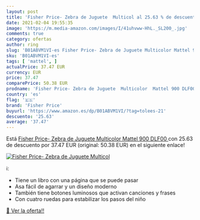 ```yaml
---
layout: post
title: 'Fisher Price- Zebra de Juguete  Multicol al 25.63 % de descuento'
date: 2021-02-04 19:55:35
image: 'https://m.media-amazon.com/images/I/41uhvww-HhL._SL200_.jpg'
comments: true
category: ofertas
author: ring
slug: 'B01ABVM1VI-es Fisher Price- Zebra de Juguete Multicolor Mattel 900 DLF00'
sku: 'B01ABVM1VI-es'
tags: [ 'mattel', ]
actualPrice: 37.47 EUR
currency: EUR
price: 37.47
comparePrice: 50.38 EUR
prodname: 'Fisher Price- Zebra de Juguete  Multicolor  Mattel 900 DLF00 '
country: 'es'
flag: '🇪🇸'
brand: 'Fisher Price'
buyurl: 'https://www.amazon.es/dp/B01ABVM1VI/?tag=tolees-21'
descuento: '25.63'
average: '37.47'
---
```


Está [Fisher Price- Zebra de Juguete  Multicolor  Mattel 900 DLF00 ](https://www.amazon.es/dp/B01ABVM1VI/?tag=tolees-21) con 25.63 de descuento por 37.47 EUR (original: 50.38 EUR) en el siguiente enlace!

[![Fisher Price- Zebra de Juguete  Multicol](https://m.media-amazon.com/images/I/41uhvww-HhL._SL200_.jpg)](https://www.amazon.es/dp/B01ABVM1VI/?tag=tolees-21)

ℹ️:

- Tiene un libro con una página que se puede pasar
- Asa fácil de agarrar y un diseño moderno
- También tiene botones luminosos que activan canciones y frases
- Con cuatro ruedas para estabilizar los pasos del niño

[🛒 Ver la oferta!!](https://www.amazon.es/dp/B01ABVM1VI/?tag=tolees-21)

